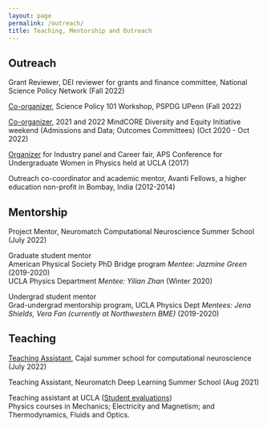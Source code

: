 ```yaml
---
layout: page
permalink: /outreach/
title: Teaching, Mentorship and Outreach
---
```

## Outreach
Grant Reviewer, DEI reviewer for grants and finance committee, National Science Policy Network (Fall 2022)

[Co-organizer](https://docs.google.com/presentation/d/1w_Twb0VZlkCKuArOoUXYnwEyaOpuPNK_kQQCuUWcxOI/edit#slide=id.p), Science Policy 101 Workshop, PSPDG UPenn (Fall 2022)

[Co-organizer](https://web.sas.upenn.edu/dive/staff/), 2021 and 2022 MindCORE Diversity and Equity Initiative weekend (Admissions and Data; Outcomes Committees) (Oct 2020 - Oct 2022)

[Organizer](https://conferences.pa.ucla.edu/cuwip-ucla/organizers.html) for Industry panel and Career fair, APS Conference for Undergraduate Women in Physics held at UCLA (2017)

Outreach co-coordinator and academic mentor, Avanti Fellows, a higher education non-profit in Bombay, India (2012-2014)

## Mentorship
Project Mentor, Neuromatch Computational Neuroscience Summer School (July 2022)

Graduate student mentor<br>
American Physical Society PhD Bridge program *Mentee: Jazmine Green* (2019-2020)<br>
UCLA Physics Department *Mentee: Yilian Zhan* (Winter 2020)

Undergrad student mentor<br>
Grad-undergrad mentorship program, UCLA Physics Dept *Mentees: Jena Shields, Vera Fan (currently at Northwestern BME)* (2019-2020)

## Teaching
[Teaching Assistant](https://cajal-training.org/on-site/ccn2022/), Cajal summer school for computational neuroscience (July 2022)

Teaching Assistant, Neuromatch Deep Learning Summer School (Aug 2021)

Teaching assistant at UCLA ([Student evaluations](https://www.dropbox.com/home/jobSearch?preview=UCLAStudentReviewsCompiled.pdf)) <br>
Physics courses in Mechanics; Electricity and Magnetism; and Thermodynamics, Fluids and Optics.
